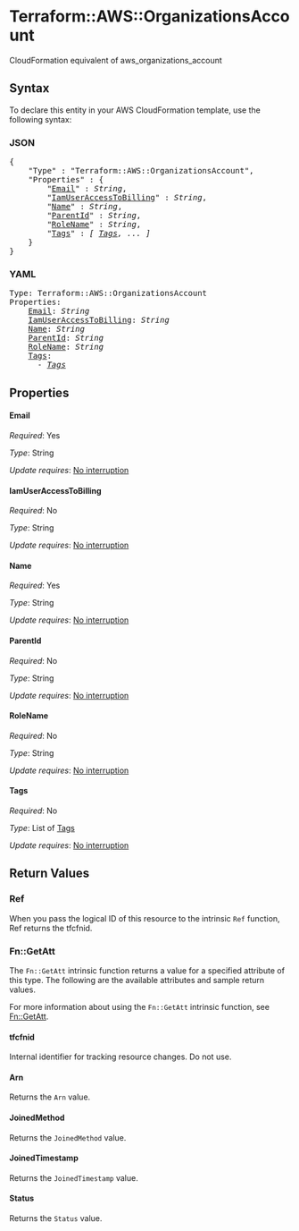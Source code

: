 # Terraform::AWS::OrganizationsAccount

CloudFormation equivalent of aws_organizations_account

## Syntax

To declare this entity in your AWS CloudFormation template, use the following syntax:

### JSON

<pre>
{
    "Type" : "Terraform::AWS::OrganizationsAccount",
    "Properties" : {
        "<a href="#email" title="Email">Email</a>" : <i>String</i>,
        "<a href="#iamuseraccesstobilling" title="IamUserAccessToBilling">IamUserAccessToBilling</a>" : <i>String</i>,
        "<a href="#name" title="Name">Name</a>" : <i>String</i>,
        "<a href="#parentid" title="ParentId">ParentId</a>" : <i>String</i>,
        "<a href="#rolename" title="RoleName">RoleName</a>" : <i>String</i>,
        "<a href="#tags" title="Tags">Tags</a>" : <i>[ <a href="tags.md">Tags</a>, ... ]</i>
    }
}
</pre>

### YAML

<pre>
Type: Terraform::AWS::OrganizationsAccount
Properties:
    <a href="#email" title="Email">Email</a>: <i>String</i>
    <a href="#iamuseraccesstobilling" title="IamUserAccessToBilling">IamUserAccessToBilling</a>: <i>String</i>
    <a href="#name" title="Name">Name</a>: <i>String</i>
    <a href="#parentid" title="ParentId">ParentId</a>: <i>String</i>
    <a href="#rolename" title="RoleName">RoleName</a>: <i>String</i>
    <a href="#tags" title="Tags">Tags</a>: <i>
      - <a href="tags.md">Tags</a></i>
</pre>

## Properties

#### Email

_Required_: Yes

_Type_: String

_Update requires_: [No interruption](https://docs.aws.amazon.com/AWSCloudFormation/latest/UserGuide/using-cfn-updating-stacks-update-behaviors.html#update-no-interrupt)

#### IamUserAccessToBilling

_Required_: No

_Type_: String

_Update requires_: [No interruption](https://docs.aws.amazon.com/AWSCloudFormation/latest/UserGuide/using-cfn-updating-stacks-update-behaviors.html#update-no-interrupt)

#### Name

_Required_: Yes

_Type_: String

_Update requires_: [No interruption](https://docs.aws.amazon.com/AWSCloudFormation/latest/UserGuide/using-cfn-updating-stacks-update-behaviors.html#update-no-interrupt)

#### ParentId

_Required_: No

_Type_: String

_Update requires_: [No interruption](https://docs.aws.amazon.com/AWSCloudFormation/latest/UserGuide/using-cfn-updating-stacks-update-behaviors.html#update-no-interrupt)

#### RoleName

_Required_: No

_Type_: String

_Update requires_: [No interruption](https://docs.aws.amazon.com/AWSCloudFormation/latest/UserGuide/using-cfn-updating-stacks-update-behaviors.html#update-no-interrupt)

#### Tags

_Required_: No

_Type_: List of <a href="tags.md">Tags</a>

_Update requires_: [No interruption](https://docs.aws.amazon.com/AWSCloudFormation/latest/UserGuide/using-cfn-updating-stacks-update-behaviors.html#update-no-interrupt)

## Return Values

### Ref

When you pass the logical ID of this resource to the intrinsic `Ref` function, Ref returns the tfcfnid.

### Fn::GetAtt

The `Fn::GetAtt` intrinsic function returns a value for a specified attribute of this type. The following are the available attributes and sample return values.

For more information about using the `Fn::GetAtt` intrinsic function, see [Fn::GetAtt](https://docs.aws.amazon.com/AWSCloudFormation/latest/UserGuide/intrinsic-function-reference-getatt.html).

#### tfcfnid

Internal identifier for tracking resource changes. Do not use.

#### Arn

Returns the <code>Arn</code> value.

#### JoinedMethod

Returns the <code>JoinedMethod</code> value.

#### JoinedTimestamp

Returns the <code>JoinedTimestamp</code> value.

#### Status

Returns the <code>Status</code> value.


